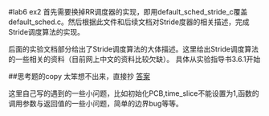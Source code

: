 #lab6 ex2
首先需要换掉RR调度器的实现，即用default_sched_stride_c覆盖default_sched.c。然后根据此文件和后续文档对Stride度器的相关描述，完成Stride调度算法的实现。

后面的实验文档部分给出了Stride调度算法的大体描述。这里给出Stride调度算法的一些相关的资料（目前网上中文的资料比较欠缺）。
具体从实验指导书3.6.1开始

##思考题的copy
太笨想不出来，直接抄
[答案](https://github.com/cjspark/BlackFriday-Analysis)

这里自己写的遇到的一些小问题，比如初始化PCB,time_slice不能设置为1,函数的调用参数与返回值的一些小问题，简单的边界bug等等。